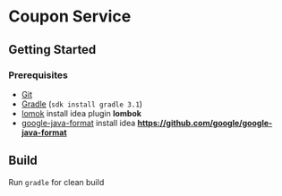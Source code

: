 # Coupon Service #

## Getting Started

### Prerequisites

- [Git](https://git-scm.com/)
- [Gradle](https://gradle.org/) (`sdk install gradle 3.1`)
- [lomok](https://projectlombok.org/) install idea plugin **lombok**
- [google-java-format](https://github.com/google/google-java-format) install idea **https://github.com/google/google-java-format**


## Build

Run `gradle` for clean build

